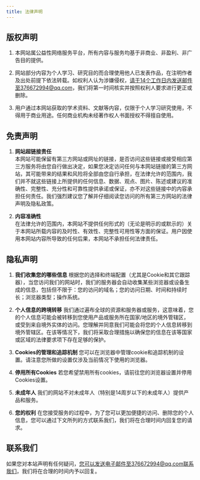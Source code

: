 ```yaml
---
title: 法律声明
---
```


## 版权声明

1. 本网站属公益性网络服务平台，所有内容与服务均基于非商业、非盈利、非广告目的提供。

2. 网站部分内容为个人学习、研究目的而合理使用他人已发表作品，在注明作者及出处前提下依法转载。如权利人认为涉嫌侵权，请于14个工作日内发送邮件至376672994@qq.com，我们将第一时间核实并按照权利人要求进行更正或删除。

3. 用户通过本网站获取的学术资料、文献等内容，仅限于个人学习研究使用，不得用于商业用途。任何商业机构未经著作权人书面授权不得擅自使用。

## 免责声明


1. **网站超链接责任**     
   本网站可能保留有第三方网站或网址的链接，是否访问这些链接或接受相应第三方服务将由您自行做出决定，如果您决定访问任何与本网站链接的第三方网站，其可能带来的结果和风险将全部由您自行承担，在法律允许的范围内，我们并不就这些链接上所提供的任何信息、数据、观点、图片、陈述或建议的准确性、完整性、充分性和可靠性提供承诺或保证，亦不对这些链接中的内容承担任何责任。我们强烈建议您了解并仔细阅读您访问的所有第三方网站的法律声明及隐私政策。


2. **内容准确性**  
   在法律允许的范围内，本网站不提供任何形式的（无论是明示的或默示的）关于本网站所载内容的及时性、有效性、完整性可用性等方面的保证。用户因使用本网站内容所导致的任何后果，本网站不承担任何法律责任。


## 隐私声明

1. **我们收集您的哪些信息**
   根据您的选择和终端配置（尤其是Cookie和其它跟踪器），当您访问我们的网站时，我们的服务器会自动收集某些浏览器或设备生成的信息，包括但不限于：您的访问的域名；您的访问日期、时间和持续时长；浏览器类型；操作系统。

2. **个人信息的跨境转移**
   我们通过遍布全球的资源和服务器或服务，这意味着，您的个人信息可能会被转移到您使用产品或服务所在国家/地区的境外管辖区，或受到来自境外实体的访问。您理解并同意我们可能会将您的个人信息转移到境外管辖区。在该等情况下，我们将采取合理措施以确保您的信息在该等国家或区域的法律要求项下存在足够的保护。
    
3. **Cookies的管理和追踪机制**
   您可以在浏览器中管理cookie和追踪机制的设置。请注意您所做的设置仅涉及当前情况下使用的浏览器。
    
4. **停用所有Cookies**
   若您希望禁用所有cookies，请前往您的浏览器设置并停用Cookies设置。

5. **未成年人**
   我们的网站不对未成年人（特别是14周岁以下的未成年人）提供产品和服务。

6. **您的权利**
   在您接受服务的过程中，为了您可以更加便捷的访问、删除您的个人信息，您可以通过下文所列的方式联系我们，我们将在合理时间内回复您的请求。

## 联系我们

如果您对本站声明有任何疑问，您可以发送电子邮件至376672994@qq.com联系我们，我们将在合理的时间内予以回复。

